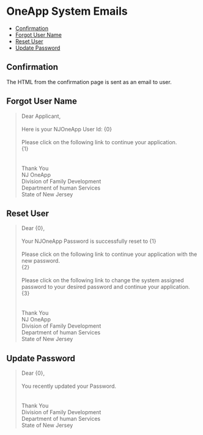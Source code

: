 
# OneApp System Emails
- [Confirmation](#confirmation)
- [Forgot User Name](#forgot-user-name)
- [Reset User](#reset-user)
- [Update Password](#update-password)

## Confirmation

The HTML from the confirmation page is sent as an email to user.

## Forgot User Name

> Dear Applicant,<br><br> Here is your NJOneApp User Id: {0} <br><br>Please click on the following link to continue your application.<br>{1}<br><br><br>Thank You<br>NJ OneApp<br>Division of Family Development<br>Department of human Services<br>State of New Jersey<br>

## Reset User

> Dear {0}, <br><br> Your NJOneApp Password is successfully reset to {1}<br><br> Please click on the following link to continue your application with the new password.<br>{2}<br><br>Please click on the following link to change the system assigned password to your desired password and continue your application.<br>{3}<br><br><br>Thank You<br>NJ OneApp<br>Division of Family Development<br>Department of human Services<br>State of New Jersey<br>

## Update Password

> Dear {0}, <br><br>You recently updated your Password.<br><br><br>Thank You<br>Division of Family Development<br>Department of human Services<br>State of New Jersey<br>